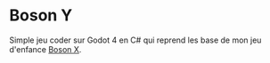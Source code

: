 # Boson Y

Simple jeu coder sur Godot 4 en C# qui reprend les base de mon jeu d'enfance [Boson X](https://www.boson-x.com).
